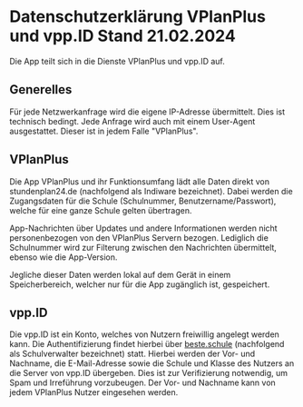 # Datenschutzerklärung VPlanPlus und vpp.ID Stand 21.02.2024
Die App teilt sich in die Dienste VPlanPlus und vpp.ID auf.

## Generelles
Für jede Netzwerkanfrage wird die eigene IP-Adresse übermittelt. Dies ist technisch bedingt. Jede Anfrage wird auch mit einem User-Agent ausgestattet. Dieser ist in jedem Falle "VPlanPlus".

## VPlanPlus
Die App VPlanPlus und ihr Funktionsumfang lädt alle Daten direkt von stundenplan24.de (nachfolgend als Indiware bezeichnet). Dabei werden die Zugangsdaten für die Schule (Schulnummer, Benutzername/Passwort), welche für eine ganze Schule gelten übertragen.

App-Nachrichten über Updates und andere Informationen werden nicht personenbezogen von den VPlanPlus Servern bezogen. Lediglich die Schulnummer wird zur Filterung zwischen den Nachrichten übermittelt, ebenso wie die App-Version.

Jegliche dieser Daten werden lokal auf dem Gerät in einem Speicherbereich, welcher nur für die App zugänglich ist, gespeichert.

## vpp.ID
Die vpp.ID ist ein Konto, welches von Nutzern freiwillig angelegt werden kann. Die Authentifizierung findet hierbei über [beste.schule](beste.schule) (nachfolgend als Schulverwalter bezeichnet) statt. Hierbei werden der Vor- und Nachname, die E-Mail-Adresse sowie die Schule und Klasse des Nutzers an die Server von vpp.ID übergeben. Dies ist zur Verifizierung notwendig, um Spam und Irreführung vorzubeugen. Der Vor- und Nachname kann von jedem VPlanPlus Nutzer eingesehen werden.
